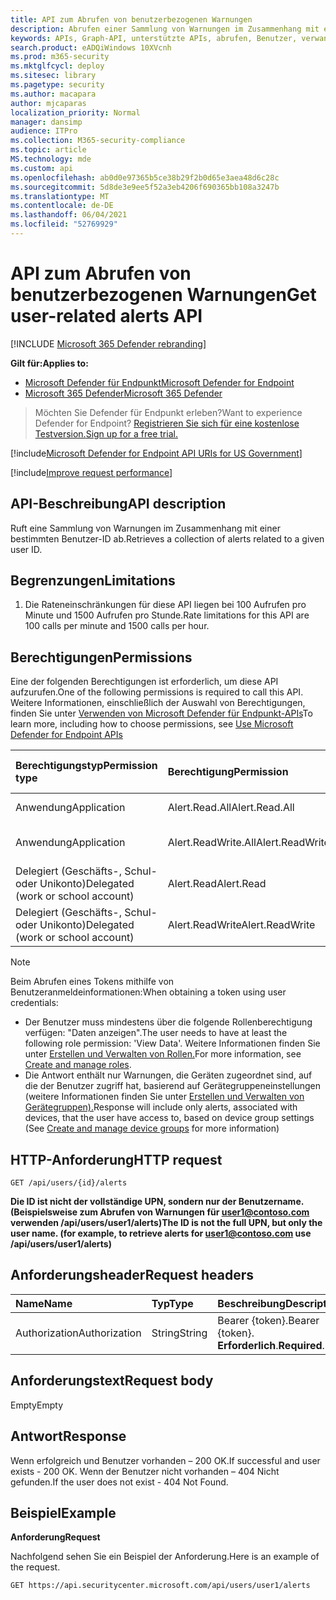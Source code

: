 ```yaml
---
title: API zum Abrufen von benutzerbezogenen Warnungen
description: Abrufen einer Sammlung von Warnungen im Zusammenhang mit einer bestimmten Benutzer-ID mitHilfe von Microsoft Defender für Endpunkt.
keywords: APIs, Graph-API, unterstützte APIs, abrufen, Benutzer, verwandte, Warnungen
search.product: eADQiWindows 10XVcnh
ms.prod: m365-security
ms.mktglfcycl: deploy
ms.sitesec: library
ms.pagetype: security
ms.author: macapara
author: mjcaparas
localization_priority: Normal
manager: dansimp
audience: ITPro
ms.collection: M365-security-compliance
ms.topic: article
MS.technology: mde
ms.custom: api
ms.openlocfilehash: ab0d0e97365b5ce38b29f2b0d65e3aea48d6c28c
ms.sourcegitcommit: 5d8de3e9ee5f52a3eb4206f690365bb108a3247b
ms.translationtype: MT
ms.contentlocale: de-DE
ms.lasthandoff: 06/04/2021
ms.locfileid: "52769929"
---
```

# <a name="get-user-related-alerts-api"></a><span data-ttu-id="6f3e4-104">API zum Abrufen von benutzerbezogenen Warnungen</span><span class="sxs-lookup"><span data-stu-id="6f3e4-104">Get user-related alerts API</span></span>

[!INCLUDE [Microsoft 365 Defender rebranding](../../includes/microsoft-defender.md)]

<span data-ttu-id="6f3e4-105">**Gilt für:**</span><span class="sxs-lookup"><span data-stu-id="6f3e4-105">**Applies to:**</span></span>
- [<span data-ttu-id="6f3e4-106">Microsoft Defender für Endpunkt</span><span class="sxs-lookup"><span data-stu-id="6f3e4-106">Microsoft Defender for Endpoint</span></span>](https://go.microsoft.com/fwlink/p/?linkid=2154037)
- [<span data-ttu-id="6f3e4-107">Microsoft 365 Defender</span><span class="sxs-lookup"><span data-stu-id="6f3e4-107">Microsoft 365 Defender</span></span>](https://go.microsoft.com/fwlink/?linkid=2118804)

> <span data-ttu-id="6f3e4-108">Möchten Sie Defender für Endpunkt erleben?</span><span class="sxs-lookup"><span data-stu-id="6f3e4-108">Want to experience Defender for Endpoint?</span></span> [<span data-ttu-id="6f3e4-109">Registrieren Sie sich für eine kostenlose Testversion.</span><span class="sxs-lookup"><span data-stu-id="6f3e4-109">Sign up for a free trial.</span></span>](https://www.microsoft.com/microsoft-365/windows/microsoft-defender-atp?ocid=docs-wdatp-exposedapis-abovefoldlink) 


[!include[Microsoft Defender for Endpoint API URIs for US Government](../../includes/microsoft-defender-api-usgov.md)]

[!include[Improve request performance](../../includes/improve-request-performance.md)]

## <a name="api-description"></a><span data-ttu-id="6f3e4-110">API-Beschreibung</span><span class="sxs-lookup"><span data-stu-id="6f3e4-110">API description</span></span>
<span data-ttu-id="6f3e4-111">Ruft eine Sammlung von Warnungen im Zusammenhang mit einer bestimmten Benutzer-ID ab.</span><span class="sxs-lookup"><span data-stu-id="6f3e4-111">Retrieves a collection of alerts related to a given user ID.</span></span>


## <a name="limitations"></a><span data-ttu-id="6f3e4-112">Begrenzungen</span><span class="sxs-lookup"><span data-stu-id="6f3e4-112">Limitations</span></span>
1. <span data-ttu-id="6f3e4-113">Die Rateneinschränkungen für diese API liegen bei 100 Aufrufen pro Minute und 1500 Aufrufen pro Stunde.</span><span class="sxs-lookup"><span data-stu-id="6f3e4-113">Rate limitations for this API are 100 calls per minute and 1500 calls per hour.</span></span>


## <a name="permissions"></a><span data-ttu-id="6f3e4-114">Berechtigungen</span><span class="sxs-lookup"><span data-stu-id="6f3e4-114">Permissions</span></span>
<span data-ttu-id="6f3e4-115">Eine der folgenden Berechtigungen ist erforderlich, um diese API aufzurufen.</span><span class="sxs-lookup"><span data-stu-id="6f3e4-115">One of the following permissions is required to call this API.</span></span> <span data-ttu-id="6f3e4-116">Weitere Informationen, einschließlich der Auswahl von Berechtigungen, finden Sie unter [Verwenden von Microsoft Defender für Endpunkt-APIs](apis-intro.md)</span><span class="sxs-lookup"><span data-stu-id="6f3e4-116">To learn more, including how to choose permissions, see [Use Microsoft Defender for Endpoint APIs](apis-intro.md)</span></span>

<span data-ttu-id="6f3e4-117">Berechtigungstyp</span><span class="sxs-lookup"><span data-stu-id="6f3e4-117">Permission type</span></span> |   <span data-ttu-id="6f3e4-118">Berechtigung</span><span class="sxs-lookup"><span data-stu-id="6f3e4-118">Permission</span></span>  |   <span data-ttu-id="6f3e4-119">Anzeigename der Berechtigung</span><span class="sxs-lookup"><span data-stu-id="6f3e4-119">Permission display name</span></span>
:---|:---|:---
<span data-ttu-id="6f3e4-120">Anwendung</span><span class="sxs-lookup"><span data-stu-id="6f3e4-120">Application</span></span> |   <span data-ttu-id="6f3e4-121">Alert.Read.All</span><span class="sxs-lookup"><span data-stu-id="6f3e4-121">Alert.Read.All</span></span> |    <span data-ttu-id="6f3e4-122">"Alle Warnungen lesen"</span><span class="sxs-lookup"><span data-stu-id="6f3e4-122">'Read all alerts'</span></span>
<span data-ttu-id="6f3e4-123">Anwendung</span><span class="sxs-lookup"><span data-stu-id="6f3e4-123">Application</span></span> |   <span data-ttu-id="6f3e4-124">Alert.ReadWrite.All</span><span class="sxs-lookup"><span data-stu-id="6f3e4-124">Alert.ReadWrite.All</span></span> |   <span data-ttu-id="6f3e4-125">"Alle Warnungen lesen und schreiben"</span><span class="sxs-lookup"><span data-stu-id="6f3e4-125">'Read and write all alerts'</span></span>
<span data-ttu-id="6f3e4-126">Delegiert (Geschäfts-, Schul- oder Unikonto)</span><span class="sxs-lookup"><span data-stu-id="6f3e4-126">Delegated (work or school account)</span></span> | <span data-ttu-id="6f3e4-127">Alert.Read</span><span class="sxs-lookup"><span data-stu-id="6f3e4-127">Alert.Read</span></span> | <span data-ttu-id="6f3e4-128">"Warnungen lesen"</span><span class="sxs-lookup"><span data-stu-id="6f3e4-128">'Read alerts'</span></span>
<span data-ttu-id="6f3e4-129">Delegiert (Geschäfts-, Schul- oder Unikonto)</span><span class="sxs-lookup"><span data-stu-id="6f3e4-129">Delegated (work or school account)</span></span> | <span data-ttu-id="6f3e4-130">Alert.ReadWrite</span><span class="sxs-lookup"><span data-stu-id="6f3e4-130">Alert.ReadWrite</span></span> | <span data-ttu-id="6f3e4-131">"Warnungen lesen und schreiben"</span><span class="sxs-lookup"><span data-stu-id="6f3e4-131">'Read and write alerts'</span></span>

>[!Note]
> <span data-ttu-id="6f3e4-132">Beim Abrufen eines Tokens mithilfe von Benutzeranmeldeinformationen:</span><span class="sxs-lookup"><span data-stu-id="6f3e4-132">When obtaining a token using user credentials:</span></span>
>- <span data-ttu-id="6f3e4-133">Der Benutzer muss mindestens über die folgende Rollenberechtigung verfügen: "Daten anzeigen".</span><span class="sxs-lookup"><span data-stu-id="6f3e4-133">The user needs to have at least the following role permission: 'View Data'.</span></span> <span data-ttu-id="6f3e4-134">Weitere Informationen finden Sie unter [Erstellen und Verwalten von Rollen.](user-roles.md)</span><span class="sxs-lookup"><span data-stu-id="6f3e4-134">For more information, see [Create and manage roles](user-roles.md).</span></span>
>- <span data-ttu-id="6f3e4-135">Die Antwort enthält nur Warnungen, die Geräten zugeordnet sind, auf die der Benutzer zugriff hat, basierend auf Gerätegruppeneinstellungen (weitere Informationen finden Sie unter [Erstellen und Verwalten von Gerätegruppen).](machine-groups.md)</span><span class="sxs-lookup"><span data-stu-id="6f3e4-135">Response will include only alerts, associated with devices, that the user have access to, based on device group settings (See [Create and manage device groups](machine-groups.md) for more information)</span></span>

## <a name="http-request"></a><span data-ttu-id="6f3e4-136">HTTP-Anforderung</span><span class="sxs-lookup"><span data-stu-id="6f3e4-136">HTTP request</span></span>
```
GET /api/users/{id}/alerts
```

<span data-ttu-id="6f3e4-137">**Die ID ist nicht der vollständige UPN, sondern nur der Benutzername. (Beispielsweise zum Abrufen von Warnungen für user1@contoso.com verwenden /api/users/user1/alerts)**</span><span class="sxs-lookup"><span data-stu-id="6f3e4-137">**The ID is not the full UPN, but only the user name. (for example, to retrieve alerts for user1@contoso.com use /api/users/user1/alerts)**</span></span>

## <a name="request-headers"></a><span data-ttu-id="6f3e4-138">Anforderungsheader</span><span class="sxs-lookup"><span data-stu-id="6f3e4-138">Request headers</span></span>

<span data-ttu-id="6f3e4-139">Name</span><span class="sxs-lookup"><span data-stu-id="6f3e4-139">Name</span></span> | <span data-ttu-id="6f3e4-140">Typ</span><span class="sxs-lookup"><span data-stu-id="6f3e4-140">Type</span></span> | <span data-ttu-id="6f3e4-141">Beschreibung</span><span class="sxs-lookup"><span data-stu-id="6f3e4-141">Description</span></span>
:---|:---|:---
<span data-ttu-id="6f3e4-142">Authorization</span><span class="sxs-lookup"><span data-stu-id="6f3e4-142">Authorization</span></span> | <span data-ttu-id="6f3e4-143">String</span><span class="sxs-lookup"><span data-stu-id="6f3e4-143">String</span></span> | <span data-ttu-id="6f3e4-144">Bearer {token}.</span><span class="sxs-lookup"><span data-stu-id="6f3e4-144">Bearer {token}.</span></span> <span data-ttu-id="6f3e4-145">**Erforderlich**.</span><span class="sxs-lookup"><span data-stu-id="6f3e4-145">**Required**.</span></span>


## <a name="request-body"></a><span data-ttu-id="6f3e4-146">Anforderungstext</span><span class="sxs-lookup"><span data-stu-id="6f3e4-146">Request body</span></span>
<span data-ttu-id="6f3e4-147">Empty</span><span class="sxs-lookup"><span data-stu-id="6f3e4-147">Empty</span></span>

## <a name="response"></a><span data-ttu-id="6f3e4-148">Antwort</span><span class="sxs-lookup"><span data-stu-id="6f3e4-148">Response</span></span>
<span data-ttu-id="6f3e4-149">Wenn erfolgreich und Benutzer vorhanden – 200 OK.</span><span class="sxs-lookup"><span data-stu-id="6f3e4-149">If successful and user exists - 200 OK.</span></span> <span data-ttu-id="6f3e4-150">Wenn der Benutzer nicht vorhanden – 404 Nicht gefunden.</span><span class="sxs-lookup"><span data-stu-id="6f3e4-150">If the user does not exist - 404 Not Found.</span></span> 


## <a name="example"></a><span data-ttu-id="6f3e4-151">Beispiel</span><span class="sxs-lookup"><span data-stu-id="6f3e4-151">Example</span></span>

<span data-ttu-id="6f3e4-152">**Anforderung**</span><span class="sxs-lookup"><span data-stu-id="6f3e4-152">**Request**</span></span>

<span data-ttu-id="6f3e4-153">Nachfolgend sehen Sie ein Beispiel der Anforderung.</span><span class="sxs-lookup"><span data-stu-id="6f3e4-153">Here is an example of the request.</span></span>

```http
GET https://api.securitycenter.microsoft.com/api/users/user1/alerts
```
